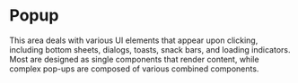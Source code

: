 # Popup

This area deals with various UI elements that appear upon clicking, including bottom sheets, dialogs, toasts, snack bars, and loading indicators. Most are designed as single components that render content, while complex pop-ups are composed of various combined components.
